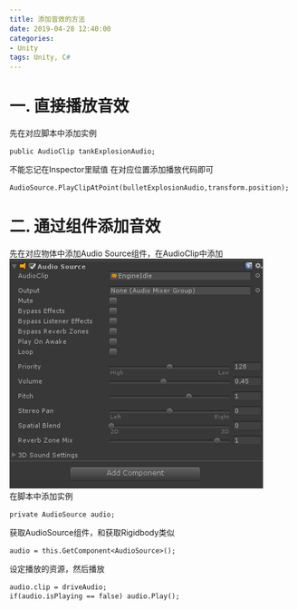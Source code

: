 ```yaml
---
title: 添加音效的方法
date: 2019-04-28 12:40:00
categories:
- Unity
tags: Unity, C#
---
```


# 一. 直接播放音效
先在对应脚本中添加实例
```
public AudioClip tankExplosionAudio;
```
不能忘记在Inspector里赋值 
在对应位置添加播放代码即可
```
AudioSource.PlayClipAtPoint(bulletExplosionAudio,transform.position);
```
# 二. 通过组件添加音效
先在对应物体中添加Audio Source组件，在AudioClip中添加 
![AudioSource](https://github.com/qiuqiu714/qiuqiu714.github.io/blob/master/_posts/images/AudioSource.png?raw=true)  
在脚本中添加实例
```
private AudioSource audio;
```
获取AudioSource组件，和获取Rigidbody类似
```
audio = this.GetComponent<AudioSource>();
```
设定播放的资源，然后播放
```
audio.clip = driveAudio;
if(audio.isPlaying == false) audio.Play();
```
